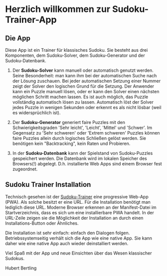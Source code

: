 # Herzlich willkommen zur Sudoku-Trainer-App

## Die App  

Diese App ist ein Trainer für klassisches Sudoku. Sie besteht aus drei Komponenten, dem Sudoku-Solver, dem Sudoku-Generator und der Sudoku-Datenbank.

1. Der **Sudoku-Solver** kann manuell oder automatisch genutzt werden. Seine Besonderheit: man kann ihm bei der automatischen Suche nach der Lösung zuschauen. Bei jeder automatischen Setzung einer Nummer zeigt der Solver den logischen Grund für die Setzung. Der Anwender kann ein Puzzle manuell lösen, oder er kann den Solver einen nächsten möglichen Schritt machen lassen. Es ist auch möglich, das Puzzle vollständig automatisch lösen zu lassen. Automatisch löst der Solver jedes Puzzle in wenigen Sekunden oder erkennt es als nicht lösbar (weil es widersprüchlich ist).

1. Der **Sudoku-Generator** generiert faire Puzzles mit den Schwierigkeitsgraden 'Sehr leicht', 'Leicht', 'Mittel' und 'Schwer'. Im Gegensatz zu 'Sehr schweren' oder 'Extrem schweren' Puzzles können faire Puzzles allein durch logisches Schließen gelöst werden. Sie benötigen kein "Backtracking", kein Raten und Probieren.

1. In der **Sudoku-Datenbank** kann der Spielstand von Sudoku-Puzzles gespeichert werden. Die Datenbank wird im lokalen Speicher des Browsers(!) abgelegt. D.h. installierte Web Apps sind einem Browser fest zugeordnet.

## Sudoku Trainer Installation

Technisch gesehen ist der [Sudoku-Trainer](https://hubertbertling.github.io/sudokuSolver/) eine progressive Web-App (PWA). Als solche besitzt er eine URL. Für die Installation benötigt man lediglich diese URL. Moderne Browser erkennen an der Manifest-Datei im Startverzeichnis, dass es sich um eine installierbare PWA handelt. In der URL-Zeile zeigen sie die Möglichkeit der Installation an durch einen Installations-Button oder Ähnliches.  

Die Installation ist sehr einfach: einfach den Dialogen folgen. Betriebssystemseitig verhält sich die App wie eine native App. Sie kann daher wie eine native App auch wieder deinstalliert werden.

Viel Spaß mit der App und neue Einsichten über das Wesen klassischer Sudokus.

Hubert Bertling  
